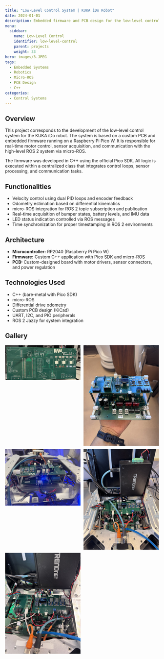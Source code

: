 ```yaml
---
title: "Low-Level Control System | KUKA iDo Robot"
date: 2024-01-01
description: Embedded firmware and PCB design for the low-level control system of a modular mobile robot, integrating motor control, sensor acquisition, and micro-ROS communication.
menu:
  sidebar:
    name: Low-Level Control
    identifier: low-level-control
    parent: projects
    weight: 33
hero: images/3.JPEG
tags:
  - Embedded Systems
  - Robotics
  - Micro-ROS
  - PCB Design
  - C++
categories:
  - Control Systems
---
```


## Overview

This project corresponds to the development of the low-level control system for the KUKA iDo robot. The system is based on a custom PCB and embedded firmware running on a Raspberry Pi Pico W. It is responsible for real-time motor control, sensor acquisition, and communication with the high-level ROS 2 system via micro-ROS.

The firmware was developed in C++ using the official Pico SDK. All logic is executed within a centralized class that integrates control loops, sensor processing, and communication tasks.

## Functionalities

- Velocity control using dual PID loops and encoder feedback  
- Odometry estimation based on differential kinematics  
- micro-ROS integration for ROS 2 topic subscription and publication  
- Real-time acquisition of bumper states, battery levels, and IMU data  
- LED status indication controlled via ROS messages  
- Time synchronization for proper timestamping in ROS 2 environments  

## Architecture

- **Microcontroller:** RP2040 (Raspberry Pi Pico W)  
- **Firmware:** Custom C++ application with Pico SDK and micro-ROS  
- **PCB:** Custom-designed board with motor drivers, sensor connectors, and power regulation  

## Technologies Used

- C++ (bare-metal with Pico SDK)  
- micro-ROS
- Differential drive odometry  
- Custom PCB design (KiCad)  
- UART, I2C, and PIO peripherals  
- ROS 2 Jazzy for system integration  

## Gallery

<div style="display: grid; grid-template-columns: repeat(auto-fit, minmax(200px, 1fr)); gap: 10px;">
  <img src="images/1.JPEG" alt="Low-Level PCB">
  <img src="images/2.JPEG" alt="PCB">
  <img src="images/3.JPEG" alt="Mounted System on Robot">
  <img src="images/4.JPEG" alt="Mounted System on Robot">
  <img src="images/5.JPEG" alt="Mounted System on Robot">
</div>
